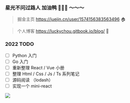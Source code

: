 ### 星光不问过路人 加油鸭 🐣🐣🐣 ～～～

> 掘金主页 https://juejin.cn/user/1574156383563496 🏠

> 个人博客 https://luckychou.gitbook.io/blog/ 📝

### 2022 TODO

- [ ] Python 入门
- [ ] Go 入门
- [ ] 重新整理 React / Vue 小册
- [ ] 整理 Html / Css / Js / Ts 系列笔记
- [ ] 源码阅读 （lodash）
- [ ] 实现一个 mini-react

![](https://cdn.jsdelivr.net/gh/LuckyChou710/blog-images/bg-images/bg38.jpeg)
